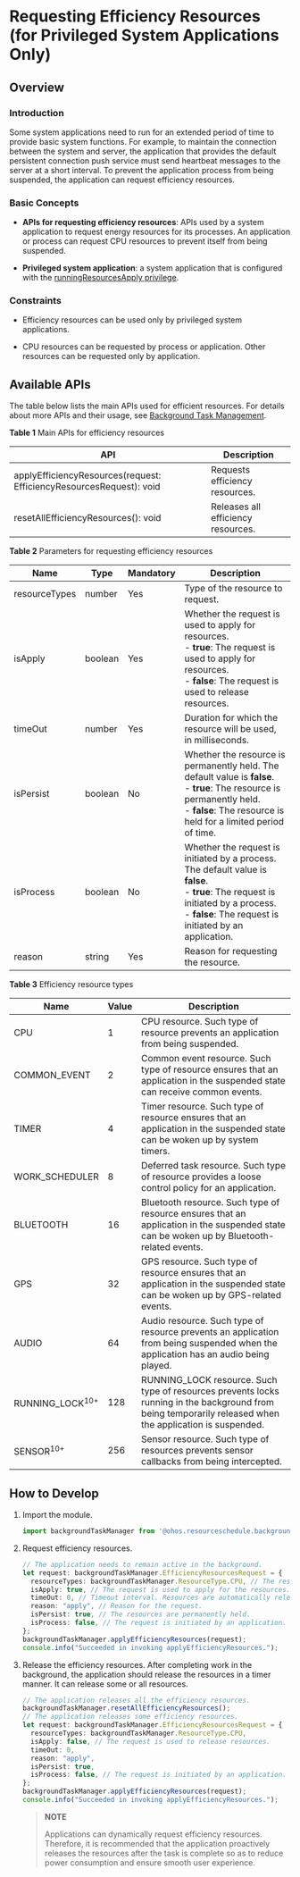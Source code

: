 # Requesting Efficiency Resources (for Privileged System Applications Only)

## Overview

### Introduction

Some system applications need to run for an extended period of time to provide basic system functions. For example, to maintain the connection between the system and server, the application that provides the default persistent connection push service must send heartbeat messages to the server at a short interval. To prevent the application process from being suspended, the application can request efficiency resources.

### Basic Concepts

- **APIs for requesting efficiency resources**: APIs used by a system application to request energy resources for its processes. An application or process can request CPU resources to prevent itself from being suspended.

- **Privileged system application**: a system application that is configured with the [runningResourcesApply privilege](../../device-dev/subsystems/subsys-app-privilege-config-guide.md#device-specific-application-privileges).

### Constraints

- Efficiency resources can be used only by privileged system applications.

- CPU resources can be requested by process or application. Other resources can be requested only by application.

## Available APIs

The table below lists the main APIs used for efficient resources. For details about more APIs and their usage, see [Background Task Management](../reference/apis/js-apis-resourceschedule-backgroundTaskManager.md).

**Table 1** Main APIs for efficiency resources

| API| Description|
| -------- | -------- |
| applyEfficiencyResources(request: EfficiencyResourcesRequest): void | Requests efficiency resources.|
| resetAllEfficiencyResources(): void | Releases all efficiency resources.|

**Table 2** Parameters for requesting efficiency resources

| Name| Type| Mandatory| Description|
| -------- | -------- | -------- | -------- |
| resourceTypes | number | Yes| Type of the resource to request.|
| isApply | boolean | Yes| Whether the request is used to apply for resources.<br>- **true**: The request is used to apply for resources.<br>- **false**: The request is used to release resources.|
| timeOut | number | Yes| Duration for which the resource will be used, in milliseconds.|
| isPersist | boolean | No| Whether the resource is permanently held. The default value is **false**.<br>- **true**: The resource is permanently held.<br>- **false**: The resource is held for a limited period of time.|
| isProcess | boolean | No| Whether the request is initiated by a process. The default value is **false**.<br>- **true**: The request is initiated by a process.<br>- **false**: The request is initiated by an application.|
| reason | string | Yes| Reason for requesting the resource.|

**Table 3** Efficiency resource types

| Name| Value| Description|
| -------- | -------- | -------- |
| CPU | 1 | CPU resource. Such type of resource prevents an application from being suspended.|
| COMMON_EVENT | 2 | Common event resource. Such type of resource ensures that an application in the suspended state can receive common events.|
| TIMER | 4 | Timer resource. Such type of resource ensures that an application in the suspended state can be woken up by system timers.|
| WORK_SCHEDULER | 8 | Deferred task resource. Such type of resource provides a loose control policy for an application.|
| BLUETOOTH | 16 | Bluetooth resource. Such type of resource ensures that an application in the suspended state can be woken up by Bluetooth-related events.|
| GPS | 32 | GPS resource. Such type of resource ensures that an application in the suspended state can be woken up by GPS-related events.|
| AUDIO | 64 | Audio resource. Such type of resource prevents an application from being suspended when the application has an audio being played.|
| RUNNING_LOCK<sup>10+</sup> | 128 | RUNNING_LOCK resource. Such type of resources prevents locks running in the background from being temporarily released when the application is suspended.|
| SENSOR<sup>10+</sup> | 256 | Sensor resource. Such type of resources prevents sensor callbacks from being intercepted.|

## How to Develop

1. Import the module.

   ```ts
   import backgroundTaskManager from '@ohos.resourceschedule.backgroundTaskManager';
   ```

2. Request efficiency resources.

   ```ts
   // The application needs to remain active in the background.
   let request: backgroundTaskManager.EfficiencyResourcesRequest = {
     resourceTypes: backgroundTaskManager.ResourceType.CPU, // The resource type is CPU, which prevents the application process from being suspended.
     isApply: true, // The request is used to apply for the resources.
     timeOut: 0, // Timeout interval. Resources are automatically released when the timeout interval expires.
     reason: "apply", // Reason for the request.
     isPersist: true, // The resources are permanently held.
     isProcess: false, // The request is initiated by an application.
   };
   backgroundTaskManager.applyEfficiencyResources(request);
   console.info("Succeeded in invoking applyEfficiencyResources.");
   ```

3. Release the efficiency resources. After completing work in the background, the application should release the resources in a timer manner. It can release some or all resources.

   ```ts
   // The application releases all the efficiency resources.
   backgroundTaskManager.resetAllEfficiencyResources();
   // The application releases some efficiency resources.
   let request: backgroundTaskManager.EfficiencyResourcesRequest = {
     resourceTypes: backgroundTaskManager.ResourceType.CPU,
     isApply: false, // The request is used to release resources.
     timeOut: 0,
     reason: "apply",
     isPersist: true,
     isProcess: false, // The request is initiated by an application.
   };
   backgroundTaskManager.applyEfficiencyResources(request);
   console.info("Succeeded in invoking applyEfficiencyResources.");
   ```

   > **NOTE**
   >
   > Applications can dynamically request efficiency resources. Therefore, it is recommended that the application proactively releases the resources after the task is complete so as to reduce power consumption and ensure smooth user experience.
